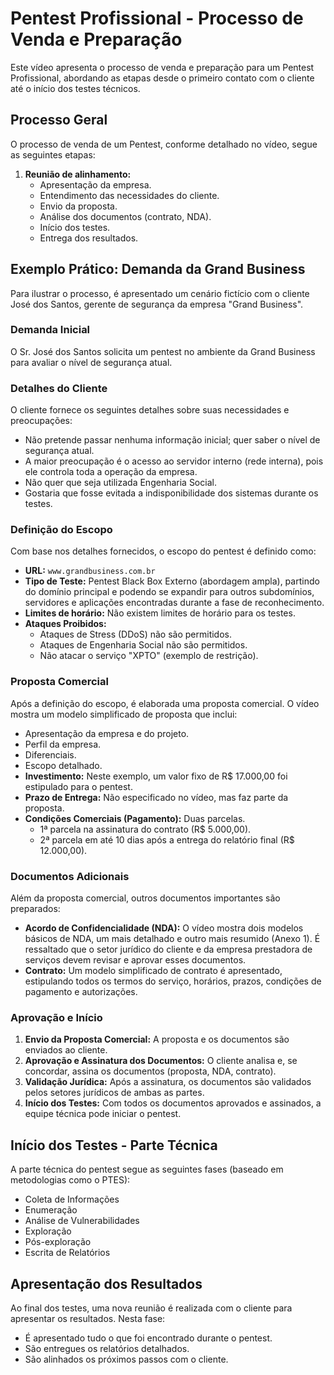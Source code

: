 # Pentest Profissional - Processo de Venda e Preparação

Este vídeo apresenta o processo de venda e preparação para um Pentest Profissional, abordando as etapas desde o primeiro contato com o cliente até o início dos testes técnicos.

## Processo Geral

O processo de venda de um Pentest, conforme detalhado no vídeo, segue as seguintes etapas:

1.  **Reunião de alinhamento:**
    * Apresentação da empresa.
    * Entendimento das necessidades do cliente.
    * Envio da proposta.
    * Análise dos documentos (contrato, NDA).
    * Início dos testes.
    * Entrega dos resultados.

## Exemplo Prático: Demanda da Grand Business

Para ilustrar o processo, é apresentado um cenário fictício com o cliente José dos Santos, gerente de segurança da empresa "Grand Business".

### Demanda Inicial

O Sr. José dos Santos solicita um pentest no ambiente da Grand Business para avaliar o nível de segurança atual.

### Detalhes do Cliente

O cliente fornece os seguintes detalhes sobre suas necessidades e preocupações:

* Não pretende passar nenhuma informação inicial; quer saber o nível de segurança atual.
* A maior preocupação é o acesso ao servidor interno (rede interna), pois ele controla toda a operação da empresa.
* Não quer que seja utilizada Engenharia Social.
* Gostaria que fosse evitada a indisponibilidade dos sistemas durante os testes.

### Definição do Escopo

Com base nos detalhes fornecidos, o escopo do pentest é definido como:

* **URL:** `www.grandbusiness.com.br`
* **Tipo de Teste:** Pentest Black Box Externo (abordagem ampla), partindo do domínio principal e podendo se expandir para outros subdomínios, servidores e aplicações encontradas durante a fase de reconhecimento.
* **Limites de horário:** Não existem limites de horário para os testes.
* **Ataques Proibidos:**
    * Ataques de Stress (DDoS) não são permitidos.
    * Ataques de Engenharia Social não são permitidos.
    * Não atacar o serviço "XPTO" (exemplo de restrição).

### Proposta Comercial

Após a definição do escopo, é elaborada uma proposta comercial. O vídeo mostra um modelo simplificado de proposta que inclui:

* Apresentação da empresa e do projeto.
* Perfil da empresa.
* Diferenciais.
* Escopo detalhado.
* **Investimento:** Neste exemplo, um valor fixo de R$ 17.000,00 foi estipulado para o pentest.
* **Prazo de Entrega:** Não especificado no vídeo, mas faz parte da proposta.
* **Condições Comerciais (Pagamento):** Duas parcelas.
    * 1ª parcela na assinatura do contrato (R$ 5.000,00).
    * 2ª parcela em até 10 dias após a entrega do relatório final (R$ 12.000,00).

### Documentos Adicionais

Além da proposta comercial, outros documentos importantes são preparados:

* **Acordo de Confidencialidade (NDA):** O vídeo mostra dois modelos básicos de NDA, um mais detalhado e outro mais resumido (Anexo 1). É ressaltado que o setor jurídico do cliente e da empresa prestadora de serviços devem revisar e aprovar esses documentos.
* **Contrato:** Um modelo simplificado de contrato é apresentado, estipulando todos os termos do serviço, horários, prazos, condições de pagamento e autorizações.

### Aprovação e Início

1.  **Envio da Proposta Comercial:** A proposta e os documentos são enviados ao cliente.
2.  **Aprovação e Assinatura dos Documentos:** O cliente analisa e, se concordar, assina os documentos (proposta, NDA, contrato).
3.  **Validação Jurídica:** Após a assinatura, os documentos são validados pelos setores jurídicos de ambas as partes.
4.  **Início dos Testes:** Com todos os documentos aprovados e assinados, a equipe técnica pode iniciar o pentest.

## Início dos Testes - Parte Técnica

A parte técnica do pentest segue as seguintes fases (baseado em metodologias como o PTES):

* Coleta de Informações
* Enumeração
* Análise de Vulnerabilidades
* Exploração
* Pós-exploração
* Escrita de Relatórios

## Apresentação dos Resultados

Ao final dos testes, uma nova reunião é realizada com o cliente para apresentar os resultados. Nesta fase:

* É apresentado tudo o que foi encontrado durante o pentest.
* São entregues os relatórios detalhados.
* São alinhados os próximos passos com o cliente.
